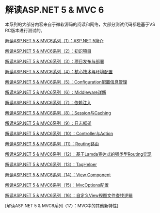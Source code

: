 # 解读ASP.NET 5 &amp; MVC 6

本系列的大部分内容来自于微软源码的阅读和网络，大部分测试代码都是基于VS RC版本进行测试的。

[解读ASP.NET 5 & MVC6系列（1）：ASP.NET 5简介][1]

[解读ASP.NET 5 & MVC6系列（2）：初识项目][2]

[解读ASP.NET 5 & MVC6系列（3）：项目发布与部署][3]

[解读ASP.NET 5 & MVC6系列（4）：核心技术与环境配置][4]

[解读ASP.NET 5 & MVC6系列（5）：Configuration配置信息管理][5]

[解读ASP.NET 5 & MVC6系列（6）：Middleware详解 ][6]

[解读ASP.NET 5 & MVC6系列（7）：依赖注入][7]

[解读ASP.NET 5 & MVC6系列（8）：Session与Caching ][8]

[解读ASP.NET 5 & MVC6系列（9）：日志框架][9]

[解读ASP.NET 5 & MVC6系列（10）：Controller与Action][10]

[解读ASP.NET 5 & MVC6系列（11）：Routing路由][11]

[解读ASP.NET 5 & MVC6系列（12）：基于Lamda表达式的强类型Routing实现][12]

[解读ASP.NET 5 & MVC6系列（13）：TagHelper][13]

[解读ASP.NET 5 & MVC6系列（14）：View Component ][14]

[解读ASP.NET 5 & MVC6系列（15）：MvcOptions配置][15]

[解读ASP.NET 5 & MVC6系列（16）：自定义View视图文件查找逻辑][16]

[解读ASP.NET 5 & MVC6系列（17）：MVC中的其他新特性]


  [1]:01.md
  [2]:02.md
  [3]:03.md
  [4]:04.md
  [5]:05.md
  [6]:06.md
  [7]:07.md
  [8]:08.md
  [9]:09.md
  [10]:10.md
  [11]:11.md
  [12]:12.md
  [13]:13.md
  [14]:14.md
  [15]:15.md
  [16]:16.md
  [17]:17.md

